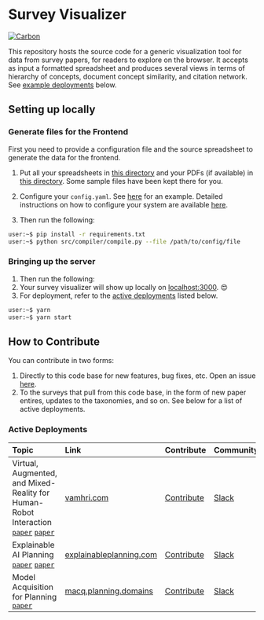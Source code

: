 # Survey Visualizer

[![Carbon](https://img.shields.io/badge/design-carbon-blue)](https://www.carbondesignsystem.com/)

This repository hosts the source code for a generic visualization tool for data from survey papers, for readers to explore on the browser.
It accepts as input a formatted spreadsheet and produces several views in terms of hierarchy of concepts,
document concept similarity, and citation network. See [example deployments](#active-deployments) below.

## Setting up locally

### Generate files for the Frontend

First you need to provide a configuration file and the source spreadsheet to generate the data for the frontend.

1. Put all your spreadsheets in [this directory](./src/compiler/data/) and your PDFs (if available) in [this directory](./src/compiler/pdfs/). Some sample files have been kept there for you.
2. Configure your `config.yaml`. See [here](./src/config.yaml) for an example. Detailed instructions on how to configure your system are available [here](./src/README.md).

3. Then run the following:

```bash
user:~$ pip install -r requirements.txt
user:~$ python src/compiler/compile.py --file /path/to/config/file
```

### Bringing up the server

1. Then run the following:
2. Your survey visualizer will show up locally on [localhost:3000](http://localhost:3000). 😍
3. For deployment, refer to the [active deployments](#active-deployments) listed below.

```bash
user:~$ yarn
user:~$ yarn start
```

## How to Contribute

You can contribute in two forms:

1. Directly to this code base for new features, bug fixes, etc. Open an issue [here](https://github.com/TathagataChakraborti/survey-visualizer/issues/new/choose).
2. To the surveys that pull from this code base, in the form of new paper entires, updates to the taxonomies, and so on. See below for a list of active deployments.

### Active Deployments

| Topic                                                                                                                                                                       | Link                                              | Contribute                                                                            | Community                                                                                                                                                                        |
| :-------------------------------------------------------------------------------------------------------------------------------------------------------------------------- | :------------------------------------------------ | :------------------------------------------------------------------------------------ | :------------------------------------------------------------------------------------------------------------------------------------------------------------------------------- |
| Virtual, Augmented, and Mixed-Reality for <br/> Human-Robot Interaction [`paper`](https://arxiv.org/abs/2202.11249) [`paper`](https://ieeexplore.ieee.org/document/8673071) | [vamhri.com](http://ibm.biz/vam-hri)              | [Contribute](https://github.com/miwalker/survey-visualizer/issues/new/choose)         | [Slack](https://join.slack.com/t/vam-hri/shared_invite/zt-gjq1jtld-PzxfFywTi0qBF6CUX5julw)                                                                                       |
| Explainable AI Planning [`paper`](https://www.ijcai.org/Proceedings/2020/669) [`paper`](https://ojs.aaai.org//index.php/ICAPS/article/view/3463)                            | [explainableplanning.com](http://explainableplanning.com/) | [Contribute](https://github.com/sarathsreedharan/survey-visualizer/issues/new/choose) | [Slack](https://join.slack.com/t/xaip/shared_invite/zt-svdiylde-EwqOBkguynR6jKbi_UKDXA)                                                                                      |
| Model Acquisition for Planning [`paper`](https://drive.google.com/file/d/1WqO-PWbE7uhHVbSRnqGcJkQN2-Hpquh2/view?usp=sharing)                                                | [macq.planning.domains](http://ibm.biz/macqviz)   | [Contribute](https://github.com/QuMuLab/macq)                                         | [Slack](https://join.slack.com/t/theplanningcommunity/shared_invite/enQtNjg0MTIzNTE3MTY4LTQ4YTRiNjhjNmVlNmEwMGMxOTQwNTZlYWM2YTk1YjdkZmIyMTU5MzRjZjYzOWYxMjJkNGM3YTM2MWI0MmM2MGY) |

<!--
## How to Cite

[`download paper`](https://drive.google.com/file/d/1-14v3IwVdNSau6r3_fkU24Rj7qjWWh-1/view?usp=sharing)

If you end up using this work, please remember to cite us as follows:

```
@inproceedings{toby,
 title={{TOBY: A tool for exploration of data from academic survey papers}},
 author={Tathagata Chakraborti and Jungkoo Kang and Christian Muise and Sarath Sreedhatan and Michael Walker and Daniel Szafir and Tom Williams},
 booktitle={Technical Report},
 year={2022}}
```
 -->

